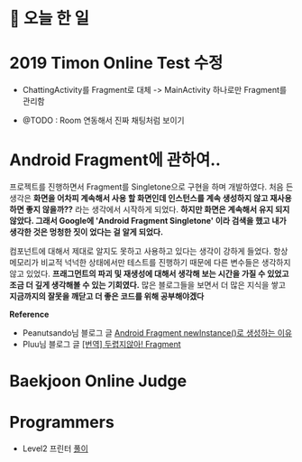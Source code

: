 # :thought_balloon: __오늘 한 일__

# __2019 Timon Online Test 수정__
* ChattingActivity를 Fragment로 대체 -> MainActivity 하나로만 Fragment를 관리함  

* @TODO : Room 연동해서 진짜 채팅처럼 보이기

# __Android Fragment에 관하여..__
프로젝트를 진행하면서 Fragment를 Singletone으로 구현을 하며 개발하였다. 처음 든 생각은 __화면을 어차피 계속해서 사용 할 화면인데 인스턴스를 계속 생성하지 않고 재사용하면 좋지 않을까??__ 라는 생각에서 시작하게 되었다. __하지만 화면은 계속해서 유지 되지 않았다. 그래서 Google에 'Android Fragment Singletone' 이라 검색을 했고 내가 생각한 것은 멍청한 짓이 었다는 걸 알게 되었다.__  

컴포넌트에 대해서 제대로 알지도 못하고 사용하고 있다는 생각이 강하게 들었다. 항상 메모리가 비교적 넉넉한 상태에서만 테스트를 진행하기 때문에 다른 변수들은 생각하지 않고 있었다. __프래그먼트의 파괴 및 재생성에 대해서 생각해 보는 시간을 가질 수 있었고 조금 더 깊게 생각해볼 수 있는 기회였다.__ 많은 블로그들을 보면서 더 많은 지식을 쌓고 __지금까지의 잘못을 깨닫고 더 좋은 코드를 위해 공부해야겠다__

__Reference__
* Peanutsando님 블로그 글 [Android Fragment newInstance()로 생성하는 이유](https://m.blog.naver.com/PostView.nhn?blogId=tpgns8488&logNo=220989078813&proxyReferer=https%3A%2F%2Fwww.google.com%2F)
* Pluu님 블로그 글 [[번역] 두렵지않아! Fragment](http://pluu.github.io/blog/android/2016/12/11/not-scared-Fragment/)

# __Baekjoon Online Judge__

# __Programmers__
* Level2 프린터 [풀이](https://github.com/seungrokoh/TIL/blob/master/Algorithm/Programmers/contents/42587.md)
